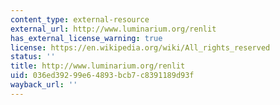 ```yaml
---
content_type: external-resource
external_url: http://www.luminarium.org/renlit
has_external_license_warning: true
license: https://en.wikipedia.org/wiki/All_rights_reserved
status: ''
title: http://www.luminarium.org/renlit
uid: 036ed392-99e6-4893-bcb7-c8391189d93f
wayback_url: ''
---
```

